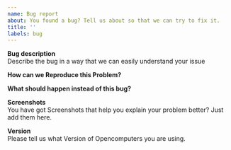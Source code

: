 ```yaml
---
name: Bug report
about: You found a bug? Tell us about so that we can try to fix it.
title: ''
labels: bug
---
```


**Bug description** <br>
Describe the bug in a way that we can easily understand your issue

**How can we Reproduce this Problem?** <br>


**What should happen instead of this bug?** <br>


**Screenshots** <br>
You have got Screenshots that help you explain your problem better? Just add them here.

**Version** <br>
Please tell us what Version of Opencomputers you are using.
